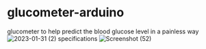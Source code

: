 # glucometer-arduino
glucometer to help predict the blood glucose level in a painless way
![2023-01-31 (2)](https://user-images.githubusercontent.com/89743449/215792110-17ba0d59-36ef-47c5-9294-4dad714d6100.png)
specifications
![Screenshot (52)](https://user-images.githubusercontent.com/89743449/215792799-ae1ce074-9d8a-481f-955b-275011390e8f.png)
